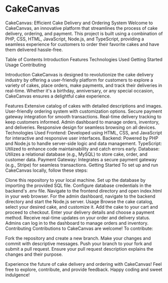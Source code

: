 # CakeCanvas
CakeCanvas: Efficient Cake Delivery and Ordering System
Welcome to CakeCanvas, an innovative platform that streamlines the process of cake delivery, ordering, and payment. This project is built using a combination of PHP, CSS, HTML, JavaScript, Node.js, and TypeScript, providing a seamless experience for customers to order their favorite cakes and have them delivered hassle-free.

Table of Contents
Introduction
Features
Technologies Used
Getting Started
Usage
Contributing

Introduction
CakeCanvas is designed to revolutionize the cake delivery industry by offering a user-friendly platform for customers to explore a variety of cakes, place orders, make payments, and track their deliveries in real-time. Whether it's a birthday, anniversary, or any special occasion, CakeCanvas ensures a delightful cake experience.

Features
Extensive catalog of cakes with detailed descriptions and images.
User-friendly ordering system with customization options.
Secure payment gateway integration for smooth transactions.
Real-time delivery tracking to keep customers informed.
Admin dashboard to manage orders, inventory, and deliveries.
Responsive design for seamless browsing on all devices.
Technologies Used
Frontend: Developed using HTML, CSS, and JavaScript for interactive and responsive user interfaces.
Backend: Powered by PHP and Node.js to handle server-side logic and data management.
TypeScript: Utilized to enhance code maintainability and catch errors early.
Database: Utilizes a relational database (e.g., MySQL) to store cake, order, and customer data.
Payment Gateway: Integrates a secure payment gateway (e.g., Stripe) for seamless transactions.
Getting Started
To set up and run CakeCanvas locally, follow these steps:

Clone this repository to your local machine.
Set up the database by importing the provided SQL file.
Configure database credentials in the backend's .env file.
Navigate to the frontend directory and open index.html in your web browser.
For the admin dashboard, navigate to the backend directory and start the Node.js server.
Usage
Browse the cake catalog, select your desired cake, and customize it.
Add the cake to your cart and proceed to checkout.
Enter your delivery details and choose a payment method.
Receive real-time updates on your order and delivery status.
Admins can log in to the dashboard to manage orders and inventory.
Contributing
Contributions to CakeCanvas are welcome! To contribute:

Fork the repository and create a new branch.
Make your changes and commit with descriptive messages.
Push your branch to your fork and submit a pull request.
Ensure your pull request description explains the changes and their purpose.

Experience the future of cake delivery and ordering with CakeCanvas! Feel free to explore, contribute, and provide feedback. Happy coding and sweet indulgence!
